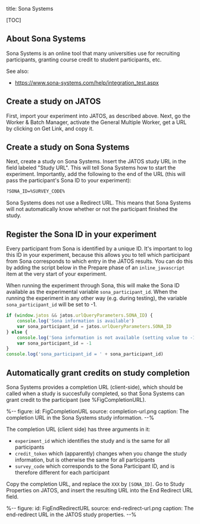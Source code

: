 title: Sona Systems


[TOC]


## About Sona Systems

Sona Systems is an online tool that many universities use for recruiting participants, granting course credit to student participants, etc.

See also:

- <https://www.sona-systems.com/help/integration_test.aspx>


## Create a study on JATOS

First, import your experiment into JATOS, as described above. Next, go the Worker & Batch Manager, activate the General Multiple Worker, get a URL by clicking on Get Link, and copy it.


## Create a study on Sona Systems

Next, create a study on Sona Systems. Insert the JATOS study URL in the field labeled "Study URL". This will tell Sona Systems how to start the experiment. Importantly, add the following to the end of the URL (this will pass the participant's Sona ID to your experiment):

```bash
?SONA_ID=%SURVEY_CODE%  
```

Sona Systems does not use a Redirect URL. This means that Sona Systems will not automatically know whether or not the participant finished the study.


## Register the Sona ID in your experiment

Every participant from Sona is identified by a unique ID. It's important to log this ID in your experiment, because this allows you to tell which participant from Sona corresponds to which entry in the JATOS results. You can do this by adding the script below in the Prepare phase of an `inline_javascript` item at the very start of your experiment.

When running the experiment through Sona, this will make the Sona ID available as the experimental variable `sona_participant_id`. When the running the experiment in any other way (e.g. during testing), the variable `sona_participant_id` will be set to -1. 


```javascript
if (window.jatos && jatos.urlQueryParameters.SONA_ID) {
    console.log('Sona information is available')
    var sona_participant_id = jatos.urlQueryParameters.SONA_ID
} else {
    console.log('Sona information is not available (setting value to -1)')
    var sona_participant_id = -1
}
console.log('sona_participant_id = ' + sona_participant_id)
```


## Automatically grant credits on study completion

Sona Systems provides a completion URL (client-side), which should be called when a study is succesfully completed, so that Sona Systems can grant credit to the participant (see %FigCompletionURL).

%--
figure:
 id: FigCompletionURL
 source: completion-url.png
 caption: The completion URL in the Sona Systems study information.
--%

The completion URL (client side) has three arguments in it:

- `experiment_id` which identifies the study and is the same for all participants
- `credit_token` which (apparently) changes when you change the study information, but is otherwise the same for all participants
- `survey_code` which corresponds to the Sona Participant ID, and is therefore different for each participant

Copy the completion URL, and replace the `XXX` by `[SONA_ID]`. Go to Study Properties on JATOS, and insert the resulting URL into the End Redirect URL field.

%--
figure:
 id: FigEndRedirectURL
 source: end-redirect-url.png
 caption: The end-redirect URL in the JATOS study properties.
--%